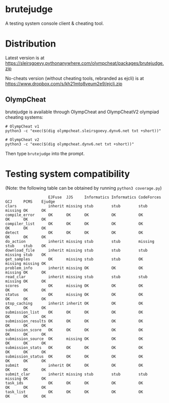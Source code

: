 # brutejudge 

A testing system console client & cheating tool.

# Distribution

Latest version is at https://sleirsgoevy.pythonanywhere.com/olympcheat/packages/brutejudge.zip

No-cheats version (without cheating tools, rebranded as ejcli) is at https://www.dropbox.com/s/kh21mtq8veum2e9/ejcli.zip

## OlympCheat

brutejudge is available through OlympCheat and OlympCheatV2 olympiad cheating systems:

```
# OlympCheat v1
python3 -c "exec($(dig olympcheat.sleirsgoevy.dynv6.net txt +short))"
```

```
# OlympCheat v2
python3 -c "exec($(dig olympcheat.dynv6.net txt +short))"
```

Then type `brutejudge` into the prompt.

# Testing system compatibility

(Note: the following table can be obtained by running `python3 coverage.py`)

```
                   EJFuse  JJS     Informatics Informatics CodeForces GCJ     PCMS    Ejudge
clars              inherit missing stub        stub        stub       missing OK      OK    
compile_error      OK      OK      OK          OK          OK         OK      OK      OK    
compiler_list      OK      OK      OK          OK          OK         OK      OK      OK    
detect             OK      OK      OK          OK          OK         OK      OK      OK    
do_action          inherit missing stub        stub        missing    stub    stub    OK    
download_file      inherit missing stub        stub        stub       missing stub    OK    
get_samples        OK      missing stub        stub        OK         missing missing OK    
problem_info       inherit missing OK          OK          OK         missing OK      OK    
read_clar          inherit missing stub        stub        stub       missing OK      OK    
scores             OK      missing OK          OK          OK         OK      OK      OK    
status             OK      missing OK          OK          OK         OK      OK      OK    
stop_caching       inherit inherit OK          OK          OK         OK      OK      OK    
submission_list    OK      OK      OK          OK          OK         OK      OK      OK    
submission_results OK      OK      OK          OK          OK         OK      OK      OK    
submission_score   OK      OK      OK          OK          OK         OK      OK      OK    
submission_source  OK      missing OK          OK          OK         OK      OK      OK    
submission_stats   OK      OK      OK          OK          OK         OK      OK      OK    
submission_status  OK      OK      OK          OK          OK         OK      OK      OK    
submit             inherit OK      OK          OK          OK         OK      OK      OK    
submit_clar        inherit missing stub        stub        stub       missing OK      OK    
task_ids           OK      OK      OK          OK          OK         OK      OK      OK    
task_list          OK      OK      OK          OK          OK         OK      OK      OK    
```

